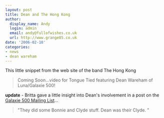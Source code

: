 ```yaml
---
layout: post
title: Dean and The Hong Kong
author:
  display_name: Andy
  login: admin
  email: andy@fullofwishes.co.uk
  url: http://www.grange85.co.uk
date: '2006-02-10'
categories:
- news
- dean wareham
---
```

This little snippet from the web site of the band The Hong Kong

> Coming Soon...video for Tongue Tied featuring Dean Wareham of Luna/Galaxie
500!

**update** \- Britta gave a little insight into Dean's involvement in a post on the [Galaxie 500 Mailing List](https://web.archive.org/web/20060210+/http://www.grange85.co.uk/galaxie/index.php?article_id=125)...  

> "They did some Bonnie and Clyde stuff. Dean was their Clyde. "


